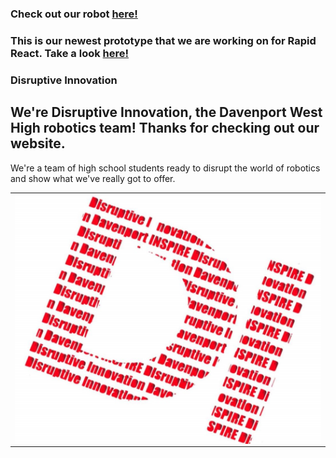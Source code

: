 ### Check out our robot [here!](/pictures.md)
### This is our newest prototype that we are working on for Rapid React. Take a look [here!](/prototype.md)


### Disruptive Innovation
## We're Disruptive Innovation, the Davenport West High robotics team! Thanks for checking out our website.
We're a team of high school students ready to disrupt the world of robotics and show what we've really got to offer.  
<table>
<tr> 
<td>
<img src="docs/assets/logo/signal-2022-01-20-15-55-10-000.jpg"
style="float: left; max-width: 100%; height: auto;"/>
</td>
</tr>
</table>
 


